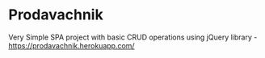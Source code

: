 # Prodavachnik
Very Simple SPA project with basic CRUD operations using jQuery library - https://prodavachnik.herokuapp.com/


